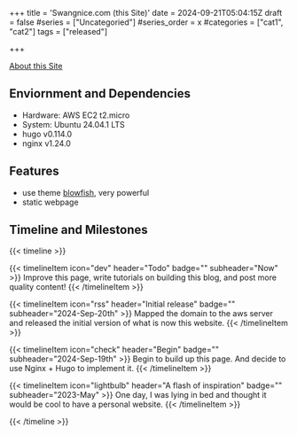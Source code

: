 +++
title = 'Swangnice.com (this Site)'
date = 2024-09-21T05:04:15Z
draft = false
#series = ["Uncategoried"]
#series_order = x
#categories = ["cat1", "cat2"]
tags = ["released"]

+++



[About this Site](/about/)

## Enviornment and Dependencies
- Hardware: AWS EC2 t2.micro
- System: Ubuntu 24.04.1 LTS
- hugo v0.114.0
- nginx v1.24.0


## Features
- use theme [blowfish](https://blowfish.page/), very powerful
- static webpage

## Timeline and Milestones
{{< timeline >}}

{{< timelineItem icon="dev" header="Todo" badge="" subheader="Now" >}}
Improve this page, write tutorials on building this blog, and post more quality content!
{{< /timelineItem >}}

{{< timelineItem icon="rss" header="Initial release" badge="" subheader="2024-Sep-20th" >}}
Mapped the domain to the aws server and released the initial version of what is now this website.
{{< /timelineItem >}}

{{< timelineItem icon="check" header="Begin" badge="" subheader="2024-Sep-19th" >}}
Begin to build up this page. And decide to use Nginx + Hugo to implement it.
{{< /timelineItem >}}

{{< timelineItem icon="lightbulb" header="A flash of inspiration" badge="" subheader="2023-May" >}}
One day, I was lying in bed and thought it would be cool to have a personal website.
{{< /timelineItem >}}

{{< /timeline >}}